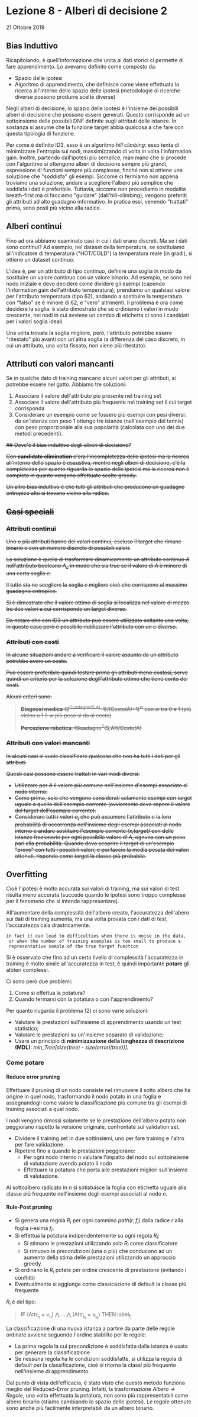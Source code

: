 # Lezione 8 - Alberi di decisione 2
21 Ottobre 2019

## Bias Induttivo
Ricapitolando, è quell'informazione che unita ai dati storici ci permette di fare apprendimento. Lo avevamo definito come composto da:
* Spazio delle ipotesi
* Algoritmo di apprendimento, che definisce come viene effettuata la ricerca all'interno dello spazio delle ipotesi (metodologie di ricerche diverse possono produrre scelte diverse)

Negli alberi di decisione, lo spazio delle ipotesi è l'insieme dei possibili alberi di decisione che possono essere generati. Questo corrisponde ad un sottoinsieme delle possibili DNF definite sugli attributi delle istanze. In sostanza si assume che la funzione target abbia qualcosa a che fare con questa tipologia di funzione.

Per come è definito ID3, esso è un algoritmo *hill climbing*: esso tenta di minimizzare l'entropia sui nodi, massimizzando di volta in volta l'information gain. Inoltre, partendo dall'ipotesi più semplice, man mano che si procede con l'algoritmo si ottengono alberi di decisione sempre più grandi, espressione di funzioni sempre più complesse, finché non si ottiene una soluzione che "soddisfa" gli esempi. Siccome ci fermiamo non appena troviamo una soluzione, andare a scegliere l'albero più semplice che soddisfa i dati è preferibile. Tuttavia, siccome non procediamo in modalità breath-first ma ci facciamo "guidare" (dall'hill-climbing), vengono preferiti gli attributi ad alto guadagno informativo. In pratica essi, venendo "trattati" prima, sono posti più vicino alla radice.

## Alberi continui
Fino ad ora abbiamo esaminato casi in cui i dati erano discreti. Ma se i dati sono continui? Ad esempio, nel dataset della temperatura, se sostituiamo all'indicatore di temperatura ("HOT/COLD") la temperatura reale (in gradi), si ottiene un dataset continuo.

L'idea è, per un attributo di tipo continuo, definire una soglia in modo da sostituire un valore continuo con un valore binario. Ad esempio, se sono nel nodo iniziale e devo decidere come dividere gli esempi (capendo l'information gain dell'attributo temperatura), prendiamo un qualsiasi valore per l'attributo temperatura (tipo 62), andando a sostituire la temperatura con "falso" se è minore di 62, e "vero" altrimenti. Il problema è ora come decidere la soglia: è stato dimostrato che se ordiniamo i valori in modo crescente, nei nodi in cui avviene un cambio di etichetta ci sono i candidati per i valori soglia ideali.

Una volta trovata la soglia migliore, però, l'attributo potrebbe essere "ritestato" più avanti con un'altra soglia (a differenza del caso discreto, in cui un attributo, una volta fissato, non viene più ritestato).

## Attributi con valori mancanti
Se in qualche dato di training mancano alcuni valori per gli attributi, si potrebbe essere nel gatto. Abbiamo tre soluzioni:
1. Associare il valore dell'attributo più presente nel training set
2. Associare il valore dell'attributo più frequente nel training set il cui target corrisponda
3. Considerare un esempio come se fossero più esempi con pesi diversi: da un'istanza con peso 1 ottengo tre istanze (nell'esempio del tennis) con peso proporzionale alla sua popolarità (calcolata con uno dei due metodi precedenti). 

<strike>
## Dove'è il bias induttivo degli alberi di decisione?

Con **candidate elimination** c'era l'incompletezza delle ipotesi ma la ricerca all'interno dello spazio è esaustiva, mentre negli alberi di decisione, c'è la completezza per quanto riguarda lo spazio delle ipotesi ma la ricerca non è completa in quanto vengono effettuate scelte greedy.

Un altro bias induttivo è che tutti gli attributi che producono un guadagno entropico alto si trovano vicino alla radice.

## Casi speciali

### Attributi continui

Uno o più attributi hanno dei valori continui, escluso il target che rimane binario o con un numero discreto di possibili valori.

La soluzione è quella di trasformare dinamicamente un attributo continuo *A* nell'attributo booleano *A<sub>c</sub>* in modo che sia true se il valore di *A* è minore di una certa soglia *c*.

Il tutto sta ne scegliere la soglia *c* migliore cioè che corrispone al massimo guadagno entropico.

Si è dimostrato che il valore ottimo di soglia si localizza nel valore di mezzo tra due valori a cui corrisponde un target diverso.

Da notare che con ID3 un attributo può essere utilizzato soltanto una volta, in questo caso però è possibile riutilizzare l'attributo con un *c* diverso. 

### Attributi con costi

In alcune situazioni andare a verificare il valore assunto da un attributo potrebbe avere un costo.

Può essere preferibile quindi testare prima gli attributi meno costosi, serve quindi un criterio per la selezione degll'attributo ottimo che tiene conto dei costi.

Alcuni criteri sono:

> **Diagnosi medica** (2<sup>Guadagno(S,A)</sup>-1)/(Costo(A)+1)<sup>*w*</sup> con *w* tra 0 e 1 (più vicino a 1 è *w* più peso si da al costo)
> 
> **Percezione robotica**: (Guadagno<sup>2</sup>(S,A))/Costo(A)

### Attributi con valori mancanti

In alcuni casi si vuole classificare qualcosa che non ha tutti i dati per gli attributi.

Questi casi possono essere trattati in vari modi diversi:

- Utilizzare per *A* il valore più comune nell'insieme d'esempi associato al nodo interno.
- Come prima, solo che vengono considerati solamente esempi con target uguale a quello dell'esempio corrente (ovviamente devo sapere il valore del target dell'esempio corrente).
- Considerare tutti i valori *a<sub>i</sub>* che può assumere l'attributo e la loro probabilità di occorrenza nell'insieme degli esempi associati al nodo interno e andare sostituire l'esempio corrente *(x,target)* con delle istanze frazionarie per ogni possibile valore di *A*, ognuna con un peso pari alla probabilità. Quando devo scoprire il target di un'esempio "provo" con tutti i possibili valori, e poi faccio la media pesata dei valori ottenuti, rispondo come target la classe più probabile.

</strike>

## Overfitting

Cioè l'ipotesi è molto accurata sui valori di training, ma sui valori di test risulta meno accurata (succede quando le ipotesi sono troppo complesse per il fenomeno che si intende rappresentare).

All'aumentare della complessità dell'albero creato, l'accuratezza dell'abero sui dati di training aumenta, ma una volta provata con i dati di test, l'accuratezza cala drastricamente.

```
in fact it can lead to difficulties when there is noise in the data,
 or when the number of training examples is too small to produce a 
 representative sample of the true target function
```

Si è osservato che fino ad un certo livello di complessità l'accuratezza in training è molto simile all'accuratezza in test, è quindi importante **potare** gli albteri complessi.

Ci sono però due problemi:

1. Come si effettua la potatura?
2. Quando fermarsi con la potatura o con l'apprendimento?


Per quanto riugarda il problema (2) ci sono varie soluzioni:

- Valutare le prestazioni sull'insieme di apprendimento usando un test statistico;
- Valutare le prestazioni su un'insieme separato di validazione;
- Usare un principio di **minimizzazione della lunghezza di descrizione (MDL)**: *min_Tree[size(tree) - size(errori(tree))].*

### Come potare

#### Reduce error pruning

Effettuare il pruning di un nodo consiste nel rimuovere il sotto albero che ha origine in quel nodo, trasformando il nodo potato in una foglia e assegnandogli come valore la classificazione più comune tra gli esempi di training associati a quel nodo.

I nodi vengono rimossi solamente se le prestazione dell'albero potato non peggiorano rispetto la versione originale, confrontate sul validation set.

- Dividere il training set in due sottinsiemi, uno per fare training e l'altro per fare validazione.
- Ripetere fino a quando le prestazioni peggiorano:
    - Per ogni nodo interno *n* valutare l'impatto del nodo sul sottoinsieme di valutazione avendo potato il nodo
    - Effettuare la potatura che porta alle prestazioni migliori sull'insieme di valutazione.

Al sottoalbero radicato in *n* si sotistuisce la foglia con etichetta uguale alla classe più frequente nell'insieme degli esempi associati al nodo *n*.

#### Rule-Post pruning

- Si genera una regola $R_i$ per ogni cammino $path(r, f_i)$ dalla radice $r$ alla foglia $i$-esima $f_i$.
- Si effettua la potatura indipendentemente su ogni regola *R<sub>i</sub>*:
    - Si stimano le prestazioni utilizzando solo $R_i$ come classificatore
    - Si rimuovo le precondizioni (una o più) che conducono ad un aumento della stima delle prestazioni utilizzando un approccio greedy.
- Si ordinano le $R_i$ potate per ordine crescente di prestazione (evitando i conflitti)
- Eventualmente si aggiunge come classicazione di default la classe più frequente

$R_i$ è del tipo:

> IF (Attr<sub>i<sub>1</sub></sub> = v<sub>i<sub>1</sub></sub>) ⋀ ... ⋀ (Attr<sub>i<sub>k</sub></sub> = v<sub>i<sub>k</sub></sub>) THEN label<sub>f<sub>i</sub></sub>

La classificazione di una nuova istanza a partire da parte delle regole ordinate avviene seguendo l'ordine stabilito per le regole:

- La prima regola la cui precondizione è soddisfatta dalla istanza è usata per generare la classificazione
- Se nessuna regola ha le condizioni soddisfatte, si utilizza la regola di default per la classificazione, cioè si ritorna la classi più frequente nell'insieme di apprendimento.

Dal punto di vista dell'efficacia, è stato visto che questo metodo funziona meglio del Reduced-Error pruning. Infatti, la trasformazione *Albero $\to$ Regole*, una volta effettuata la potatura, non sono più rappresentabili come albero binario (stiamo cambiando lo spazio delle ipotesi). Le regole ottenute sono anche più facilmente interpretabili da un albero binario.